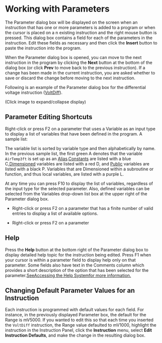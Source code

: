 # Working with Parameters

The Parameter dialog box will be displayed on the screen when an instruction that has one or more parameters is added to a program or when the cursor is placed on a n existing instruction and the right mouse button is pressed. This dialog box contains a field for each of the parameters in the instruction. Edit these fields as necessary and then click the **Insert** button to paste the instruction into the program.

When the Parameter dialog box is opened, you can move to the next instruction in the program by clicking the **Next** button at the bottom of the dialog box (or click **Prev** to move back to the previous instruction). If a change has been made in the current instruction, you are asked whether to save or discard the change before moving to the next instruction.

Following is an example of the Parameter dialog box for the differential voltage instruction ([VoltDiff](../Instructions/voltdiff.md)).

(Click image to expand/collapse display)

## Parameter Editing Shortcuts

Right-click or press F2 on a parameter that uses a Variable as an input type to display a list of variables that have been defined in the program. A sample list:

The variable list is sorted by variable type and then alphabetically by name. In the previous sample list, the first green A denotes that the variable `AirTemp3ft` is set up as an [Alias](../Instructions/alias.md).[Constants](../Instructions/const1.md) are listed with a blue C,[Dimensioned](../Instructions/dim.md) variables are listed with a red D, and [Public](../Instructions/public.md) variables are listed with a black P. Variables that are Dimensioned within a subroutine or function, and thus local variables, are listed with a purple L.

At any time you can press F10 to display the list of variables, regardless of the input type for the selected parameter. Also, defined variables can be selected from the Variables drop-down list box at the upper right of the Parameter dialog box.

- Right-click or press F2 on a parameter that has a finite number of valid entries to display a list of available options.

- Right-click or press F2 on a parameter

## Help

Press the **Help** button at the bottom right of the Parameter dialog box to display detailed help topic for the instruction being edited. Press F1 when your cursor is within a parameter field to display help only on that parameter. Some fields also have text in the Comments column which provides a short description of the option that has been selected for the parameter.[SeeAccessing the Help Systemfor more information.](accessingthehelpsystem.md)

## Changing Default Parameter Values for an Instruction

Each instruction is programmed with default values for each field. For instance, in the previously displayed Parameter box, the default for the Range is mV5000. If you wanted to edit this so that each time you inserted the `VoltDiff` instruction, the Range value defaulted to mV1000, highlight the instruction in the Instruction Panel, click the **Instruction** menu, select **Edit Instruction Defaults**, and make the change in the resulting dialog box.
